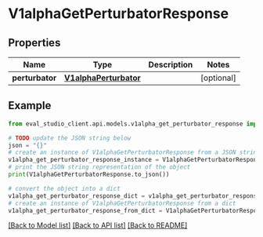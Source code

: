 # V1alphaGetPerturbatorResponse


## Properties

Name | Type | Description | Notes
------------ | ------------- | ------------- | -------------
**perturbator** | [**V1alphaPerturbator**](V1alphaPerturbator.md) |  | [optional] 

## Example

```python
from eval_studio_client.api.models.v1alpha_get_perturbator_response import V1alphaGetPerturbatorResponse

# TODO update the JSON string below
json = "{}"
# create an instance of V1alphaGetPerturbatorResponse from a JSON string
v1alpha_get_perturbator_response_instance = V1alphaGetPerturbatorResponse.from_json(json)
# print the JSON string representation of the object
print(V1alphaGetPerturbatorResponse.to_json())

# convert the object into a dict
v1alpha_get_perturbator_response_dict = v1alpha_get_perturbator_response_instance.to_dict()
# create an instance of V1alphaGetPerturbatorResponse from a dict
v1alpha_get_perturbator_response_from_dict = V1alphaGetPerturbatorResponse.from_dict(v1alpha_get_perturbator_response_dict)
```
[[Back to Model list]](../README.md#documentation-for-models) [[Back to API list]](../README.md#documentation-for-api-endpoints) [[Back to README]](../README.md)


